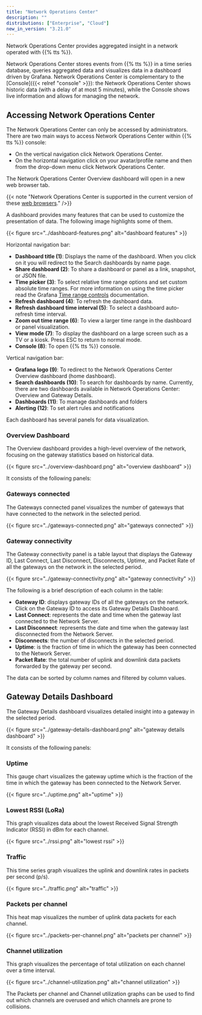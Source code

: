 ```yaml
---
title: "Network Operations Center"
description: ""
distributions: ["Enterprise", "Cloud"]
new_in_version: "3.21.0"
---
```


Network Operations Center provides aggregated insight in a network operated with {{% tts %}}.

<!-- more -->

Network Operations Center stores events from {{% tts %}} in a time series database, queries aggregated data and visualizes data in a dashboard driven by Grafana. Network Operations Center is complementary to the [Console]({{< relref "console" >}}): the Network Operations Center shows historic data (with a delay of at most 5 minutes), while the Console shows live information and allows for managing the network.

## Accessing Network Operations Center

The Network Operations Center can only be accessed by administrators. There are two main ways to access Network Operations Center within {{% tts %}} console:

- On the vertical navigation click Network Operations Center.
- On the horizontal navigation click on your avatar/profile name and then from the drop-down menu click Network Operations Center.

The Network Operations Center Overview dashboard will open in a new web browser tab.

{{< note "Network Operations Center is supported in the current version of these [web browsers](https://grafana.com/docs/grafana/latest/setup-grafana/installation/)." />}}

A dashboard provides many features that can be used to customize the presentation of data. The following image highlights some of them.

{{< figure src="../dashboard-features.png" alt="dashboard features" >}}

Horizontal navigation bar:

- **Dashboard title (1)**: Displays the name of the dashboard. When you click on it you will redirect to the Search dashboards by name page.
- **Share dashboard (2)**: To share a dashboard or panel as a link, snapshot, or JSON file.
- **Time picker (3)**: To select relative time range options and set custom absolute time ranges. For more information on using the time picker read the Grafana [Time range controls](https://grafana.com/docs/grafana/v9.0/dashboards/time-range-controls/#common-time-range-controls) documentation.
- **Refresh dashboard (4)**: To refresh the dashboard data.
- **Refresh dashboard time interval (5)**: To select a dashboard auto-refresh time interval.
- **Zoom out time range (6)**: To view a larger time range in the dashboard or panel visualization.
- **View mode (7)**: To display the dashboard on a large screen such as a TV or a kiosk. Press ESC to return to normal mode.
- **Console (8)**: To open {{% tts %}} console.

Vertical navigation bar:

- **Grafana logo (9)**: To redirect to the Network Operations Center Overview dashboard (home dashboard).
- **Search dashboards (10)**: To search for dashboards by name. Currently, there are two dashboards available in Network Operations Center: Overview and Gateway Details.
- **Dashboards (11)**: To manage dashboards and folders 
- **Alerting (12)**: To set alert rules and notifications

Each dashboard has several panels for data visualization.

### Overview Dashboard

The Overview dashboard provides a high-level overview of the network, focusing on the gateway statistics based on historical data. 

{{< figure src="../overview-dashboard.png" alt="overview dashboard" >}}

It consists of the following panels:

### Gateways connected

The Gateways connected panel visualizes the number of gateways that have connected to the network in the selected period.

{{< figure src="../gateways-connected.png" alt="gateways connected" >}}

### Gateway connectivity

The Gateway connectivity panel is a table layout that displays the Gateway ID, Last Connect, Last Disconnect, Disconnects, Uptime, and Packet Rate of all the gateways on the network in the selected period.

{{< figure src="../gateway-connectivity.png" alt="gateway connectivity" >}}

The following is a brief description of each column in the table:

- **Gateway ID**: displays gateway IDs of all the gateways on the network. Click on the Gateway ID to access its Gateway Details Dashboard.
- **Last Connect**: represents the date and time when the gateway last connected to the Network Server.
- **Last Disconnect**: represents the date and time when the gateway last disconnected from the Network Server.
- **Disconnects**: the number of disconnects in the selected period.
- **Uptime**: is the fraction of time in which the gateway has been connected to the Network Server.
- **Packet Rate**: the total number of uplink and downlink data packets forwarded by the gateway per second.

The data can be sorted by column names and filtered by column values.

## Gateway Details Dashboard
The Gateway Details dashboard visualizes detailed insight into a gateway in the selected period. 

{{< figure src="../gateway-details-dashboard.png" alt="gateway details dashboard" >}}

It consists of the following panels:

### Uptime

This gauge chart visualizes the gateway uptime which is the fraction of the time in which the gateway has been connected to the Network Server.

{{< figure src="../uptime.png" alt="uptime" >}}

### Lowest RSSI (LoRa)

This graph visualizes data about the lowest Received Signal Strength Indicator (RSSI) in dBm for each channel. 

{{< figure src="../rssi.png" alt="lowest rssi" >}}

### Traffic

This time series graph visualizes the uplink and downlink rates in packets per second (p/s).

{{< figure src="../traffic.png" alt="traffic" >}}


### Packets per channel

This heat map visualizes the number of uplink data packets for each channel.

{{< figure src="../packets-per-channel.png" alt="packets per channel" >}}

### Channel utilization

This graph visualizes the percentage of total utilization on each channel over a time interval.

{{< figure src="../channel-utilization.png" alt="channel utilization" >}}

The Packets per channel and Channel utilization graphs can be used to find out which channels are overused and which channels are prone to collisions.

